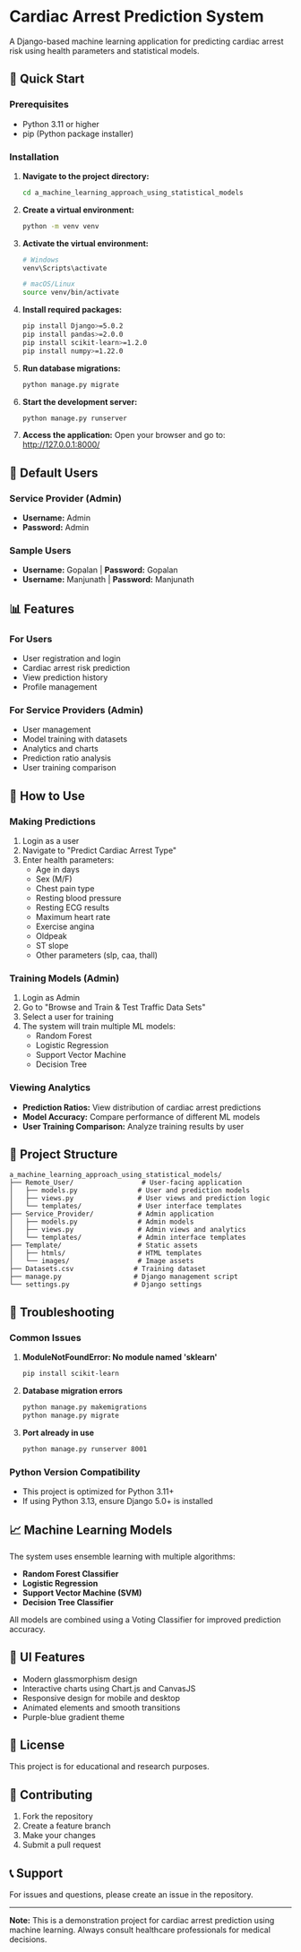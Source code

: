 # Cardiac Arrest Prediction System

A Django-based machine learning application for predicting cardiac arrest risk using health parameters and statistical models.

## 🚀 Quick Start

### Prerequisites
- Python 3.11 or higher
- pip (Python package installer)

### Installation

1. **Navigate to the project directory:**
   ```bash
   cd a_machine_learning_approach_using_statistical_models
   ```

2. **Create a virtual environment:**
   ```bash
   python -m venv venv
   ```

3. **Activate the virtual environment:**
   ```bash
   # Windows
   venv\Scripts\activate
   
   # macOS/Linux
   source venv/bin/activate
   ```

4. **Install required packages:**
   ```bash
   pip install Django>=5.0.2
   pip install pandas>=2.0.0
   pip install scikit-learn>=1.2.0
   pip install numpy>=1.22.0
   ```

5. **Run database migrations:**
   ```bash
   python manage.py migrate
   ```

6. **Start the development server:**
   ```bash
   python manage.py runserver
   ```

7. **Access the application:**
   Open your browser and go to: http://127.0.0.1:8000/

## 👥 Default Users

### Service Provider (Admin)
- **Username:** Admin
- **Password:** Admin

### Sample Users
- **Username:** Gopalan | **Password:** Gopalan
- **Username:** Manjunath | **Password:** Manjunath

## 📊 Features

### For Users
- User registration and login
- Cardiac arrest risk prediction
- View prediction history
- Profile management

### For Service Providers (Admin)
- User management
- Model training with datasets
- Analytics and charts
- Prediction ratio analysis
- User training comparison

## 🎯 How to Use

### Making Predictions
1. Login as a user
2. Navigate to "Predict Cardiac Arrest Type"
3. Enter health parameters:
   - Age in days
   - Sex (M/F)
   - Chest pain type
   - Resting blood pressure
   - Resting ECG results
   - Maximum heart rate
   - Exercise angina
   - Oldpeak
   - ST slope
   - Other parameters (slp, caa, thall)

### Training Models (Admin)
1. Login as Admin
2. Go to "Browse and Train & Test Traffic Data Sets"
3. Select a user for training
4. The system will train multiple ML models:
   - Random Forest
   - Logistic Regression
   - Support Vector Machine
   - Decision Tree

### Viewing Analytics
- **Prediction Ratios:** View distribution of cardiac arrest predictions
- **Model Accuracy:** Compare performance of different ML models
- **User Training Comparison:** Analyze training results by user

## 📁 Project Structure

```
a_machine_learning_approach_using_statistical_models/
├── Remote_User/                 # User-facing application
│   ├── models.py               # User and prediction models
│   ├── views.py                # User views and prediction logic
│   └── templates/              # User interface templates
├── Service_Provider/           # Admin application
│   ├── models.py               # Admin models
│   ├── views.py                # Admin views and analytics
│   └── templates/              # Admin interface templates
├── Template/                   # Static assets
│   ├── htmls/                  # HTML templates
│   └── images/                 # Image assets
├── Datasets.csv               # Training dataset
├── manage.py                  # Django management script
└── settings.py                # Django settings
```

## 🔧 Troubleshooting

### Common Issues

1. **ModuleNotFoundError: No module named 'sklearn'**
   ```bash
   pip install scikit-learn
   ```

2. **Database migration errors**
   ```bash
   python manage.py makemigrations
   python manage.py migrate
   ```

3. **Port already in use**
   ```bash
   python manage.py runserver 8001
   ```

### Python Version Compatibility
- This project is optimized for Python 3.11+
- If using Python 3.13, ensure Django 5.0+ is installed

## 📈 Machine Learning Models

The system uses ensemble learning with multiple algorithms:
- **Random Forest Classifier**
- **Logistic Regression**
- **Support Vector Machine (SVM)**
- **Decision Tree Classifier**

All models are combined using a Voting Classifier for improved prediction accuracy.

## 🎨 UI Features

- Modern glassmorphism design
- Interactive charts using Chart.js and CanvasJS
- Responsive design for mobile and desktop
- Animated elements and smooth transitions
- Purple-blue gradient theme

## 📝 License

This project is for educational and research purposes.

## 🤝 Contributing

1. Fork the repository
2. Create a feature branch
3. Make your changes
4. Submit a pull request

## 📞 Support

For issues and questions, please create an issue in the repository.

---

**Note:** This is a demonstration project for cardiac arrest prediction using machine learning. Always consult healthcare professionals for medical decisions. 